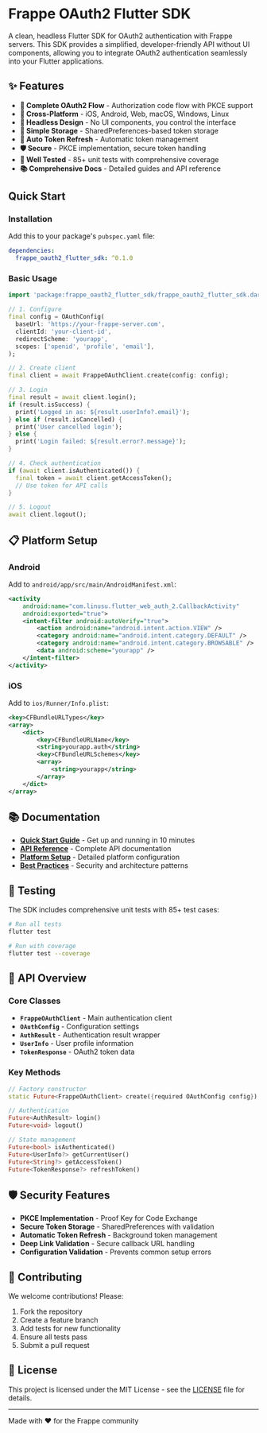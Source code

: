 # Frappe OAuth2 Flutter SDK

A clean, headless Flutter SDK for OAuth2 authentication with Frappe servers. This SDK provides a simplified, developer-friendly API without UI components, allowing you to integrate OAuth2 authentication seamlessly into your Flutter applications.

## ✨ Features

- **🔐 Complete OAuth2 Flow** - Authorization code flow with PKCE support
- **📱 Cross-Platform** - iOS, Android, Web, macOS, Windows, Linux
- **🎯 Headless Design** - No UI components, you control the interface
- **💾 Simple Storage** - SharedPreferences-based token storage
- **🔄 Auto Token Refresh** - Automatic token management
- **🛡️ Secure** - PKCE implementation, secure token handling
- **🧪 Well Tested** - 85+ unit tests with comprehensive coverage
- **📚 Comprehensive Docs** - Detailed guides and API reference

## Quick Start

### Installation

Add this to your package's `pubspec.yaml` file:

```yaml
dependencies:
  frappe_oauth2_flutter_sdk: ^0.1.0
```

### Basic Usage

```dart
import 'package:frappe_oauth2_flutter_sdk/frappe_oauth2_flutter_sdk.dart';

// 1. Configure
final config = OAuthConfig(
  baseUrl: 'https://your-frappe-server.com',
  clientId: 'your-client-id',
  redirectScheme: 'yourapp',
  scopes: ['openid', 'profile', 'email'],
);

// 2. Create client
final client = await FrappeOAuthClient.create(config: config);

// 3. Login
final result = await client.login();
if (result.isSuccess) {
  print('Logged in as: ${result.userInfo?.email}');
} else if (result.isCancelled) {
  print('User cancelled login');
} else {
  print('Login failed: ${result.error?.message}');
}

// 4. Check authentication
if (await client.isAuthenticated()) {
  final token = await client.getAccessToken();
  // Use token for API calls
}

// 5. Logout
await client.logout();
```

## 📋 Platform Setup

### Android
Add to `android/app/src/main/AndroidManifest.xml`:
```xml
<activity
    android:name="com.linusu.flutter_web_auth_2.CallbackActivity"
    android:exported="true">
    <intent-filter android:autoVerify="true">
        <action android:name="android.intent.action.VIEW" />
        <category android:name="android.intent.category.DEFAULT" />
        <category android:name="android.intent.category.BROWSABLE" />
        <data android:scheme="yourapp" />
    </intent-filter>
</activity>
```

### iOS
Add to `ios/Runner/Info.plist`:
```xml
<key>CFBundleURLTypes</key>
<array>
    <dict>
        <key>CFBundleURLName</key>
        <string>yourapp.auth</string>
        <key>CFBundleURLSchemes</key>
        <array>
            <string>yourapp</string>
        </array>
    </dict>
</array>
```

## 📚 Documentation

- **[Quick Start Guide](docs/quick_start.md)** - Get up and running in 10 minutes
- **[API Reference](docs/api_reference.md)** - Complete API documentation
- **[Platform Setup](docs/platform_setup.md)** - Detailed platform configuration
- **[Best Practices](docs/best_practices.md)** - Security and architecture patterns

## 🧪 Testing

The SDK includes comprehensive unit tests with 85+ test cases:

```bash
# Run all tests
flutter test

# Run with coverage
flutter test --coverage
```

## 🔧 API Overview

### Core Classes
- **`FrappeOAuthClient`** - Main authentication client
- **`OAuthConfig`** - Configuration settings
- **`AuthResult`** - Authentication result wrapper
- **`UserInfo`** - User profile information
- **`TokenResponse`** - OAuth2 token data

### Key Methods
```dart
// Factory constructor
static Future<FrappeOAuthClient> create({required OAuthConfig config})

// Authentication
Future<AuthResult> login()
Future<void> logout()

// State management
Future<bool> isAuthenticated()
Future<UserInfo?> getCurrentUser()
Future<String?> getAccessToken()
Future<TokenResponse?> refreshToken()
```

## 🛡️ Security Features

- **PKCE Implementation** - Proof Key for Code Exchange
- **Secure Token Storage** - SharedPreferences with validation
- **Automatic Token Refresh** - Background token management
- **Deep Link Validation** - Secure callback URL handling
- **Configuration Validation** - Prevents common setup errors

## 🤝 Contributing

We welcome contributions! Please:

1. Fork the repository
2. Create a feature branch
3. Add tests for new functionality
4. Ensure all tests pass
5. Submit a pull request

## 📄 License

This project is licensed under the MIT License - see the [LICENSE](LICENSE) file for details.

---

Made with ❤️ for the Frappe community

